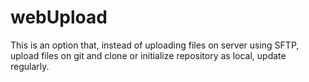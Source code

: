 # webUpload
This is an option that, instead of uploading files on server using SFTP, upload files on git and clone or initialize repository as local, update regularly.
